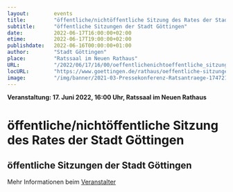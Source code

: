 ```yaml
---
layout:        events
title:         "öffentliche/nichtöffentliche Sitzung des Rates der Stadt Göttingen"
subtitle:      "öffentliche Sitzungen der Stadt Göttingen"
date:          2022-06-17T16:00:00+02:00
etime:         2022-06-17T19:00:00+02:00
publishdate:   2022-06-16T00:00:00+01:00
author:        "Stadt Göttingen"
place:         "Ratssaal im Neuen Rathaus"
URL:           "/2022/06/17/16/00/oeffentlichenichtoeffentliche_sitzung_des_rates_der_stadt_goettingen"
locURL:        "https://www.goettingen.de/rathaus/oeffentliche-sitzungen.html"
image:         "/img/banner/2021-03-Pressekonferenz-Ratsantraege-174721.png"
---
```


**Veranstaltung: 17. Juni 2022, 16:00 Uhr, Ratssaal im Neuen Rathaus**

öffentliche/nichtöffentliche Sitzung des Rates der Stadt Göttingen
===========

öffentliche Sitzungen der Stadt Göttingen
-----------



Mehr Informationen beim [Veranstalter](https://www.goettingen.de/rathaus/oeffentliche-sitzungen.html)
